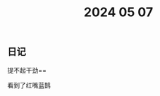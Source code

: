 ﻿---
draft : true
title: "2024 05 07"
weight: 1
# bookFlatSection: false
# bookToc: true
# bookHidden: false
# bookCollapseSection: false
# bookComments: false
# bookSearchExclude: false
---

## 日记
提不起干劲==

看到了红嘴蓝鹊
